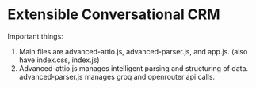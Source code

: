 # Extensible Conversational CRM


Important things: 
1. Main files are advanced-attio.js, advanced-parser.js, and app.js. (also have index.css, index.js)
2. Advanced-attio.js manages intelligent parsing and structuring of data. advanced-parser.js manages groq and openrouter api calls.
